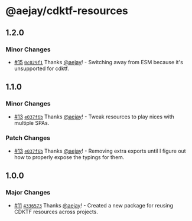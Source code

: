 # @aejay/cdktf-resources

## 1.2.0

### Minor Changes

- [#15](https://github.com/aejay/aejay-js/pull/15)
  [`0c029f1`](https://github.com/aejay/aejay-js/commit/0c029f1a8eb05caf9502d15abf8473a266ad0328)
  Thanks [@aejay](https://github.com/aejay)! - Switching away from ESM because
  it's unsupported for cdktf.

## 1.1.0

### Minor Changes

- [#13](https://github.com/aejay/aejay-js/pull/13)
  [`e037f6b`](https://github.com/aejay/aejay-js/commit/e037f6b863d64ddf1febda1a9f2fac83e3901ef6)
  Thanks [@aejay](https://github.com/aejay)! - Tweak resources to play nices
  with multiple SPAs.

### Patch Changes

- [#13](https://github.com/aejay/aejay-js/pull/13)
  [`e037f6b`](https://github.com/aejay/aejay-js/commit/e037f6b863d64ddf1febda1a9f2fac83e3901ef6)
  Thanks [@aejay](https://github.com/aejay)! - Removing extra exports until I
  figure out how to properly expose the typings for them.

## 1.0.0

### Major Changes

- [#11](https://github.com/aejay/aejay-js/pull/11)
  [`4336573`](https://github.com/aejay/aejay-js/commit/4336573241b04a47f0deececc32cb337ef081bfc)
  Thanks [@aejay](https://github.com/aejay)! - Created a new package for reusing
  CDKTF resources across projects.
